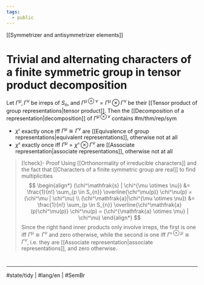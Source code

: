 ```yaml
---
tags:
  - public
---
```

[[Symmetrizer and antisymmetrizer elements]]
# Trivial and alternating characters of a finite symmetric group in tensor product decomposition

Let $\Gamma^\mu, \Gamma^\nu$ be irreps of $S_{n}$, and $\Gamma^{\mu \otimes \nu} = \Gamma^\mu \otimes \Gamma^\nu$ be their [[Tensor product of group representations|tensor product]].
Then the [[Decomposition of a representation|decomposition]] of $\Gamma^{\mu \otimes \nu}$ contains #m/thm/rep/sym

- $\chi^\mathfrak{s}$ exactly once iff $\Gamma^\mu \cong \Gamma^\nu$ are [[Equivalence of group representations|equivalent representations]], otherwise not at all
- $\chi^\mathfrak{a}$ exactly once iff $\Gamma^\mu = \chi^\mathfrak{a} \otimes \Gamma^\nu$ are [[Associate representation|associate representations]], otherwise not at all

> [!check]- Proof
> Using [[Orthonormality of irreducible characters]] and the fact that [[Characters of a finite symmetric group are real]] to find multiplicities
> $$
> \begin{align*}
> (\chi^\mathfrak{s} | \chi^{\mu \otimes \nu}) &= \frac{1}{n!} \sum_{p \in S_{n}} \overline{\chi^\mu(p)} \chi^\nu(p) = (\chi^\mu | \chi^\nu) \\
> (\chi^\mathfrak{a}|\chi^{\mu \otimes \nu}) &= \frac{1}{n!} \sum_{p \in S_{n}} \overline{\chi^\mathfrak{a}(p)\chi^\mu(p)} \chi^\nu(p) = (\chi^{\mathfrak{a} \otimes \mu} | \chi^\nu)
> \end{align*}
> $$
> Since the right hand inner products only involve irreps,
> the first is one iff $\Gamma^\mu \cong \Gamma^\nu$ and zero otherwise,
> while the second is one iff $\Gamma^{\mathfrak{a} \otimes \mu} \cong \Gamma^\nu$, i.e. they are [[Associate representation|associate representations]], and zero otherwise.
> <span class="QED"/>

#
---
#state/tidy | #lang/en | #SemBr
